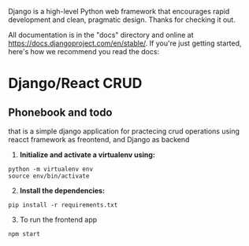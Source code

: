 
Django is a high-level Python web framework that encourages rapid development and clean, pragmatic design. Thanks for checking it out.

All documentation is in the "docs" directory and online at https://docs.djangoproject.com/en/stable/. If you're just getting started, here's how we recommend you read the docs:
# Django/React CRUD
## Phonebook and todo 
that is a simple django application for practecing crud operations using reacct framework as freontend, and Django as backend

1. **Initialize and activate a virtualenv using:**
```
python -m virtualenv env
source env/bin/activate
```

2. **Install the dependencies:**
```
pip install -r requirements.txt
```

3. To run the frontend app
```
npm start
```